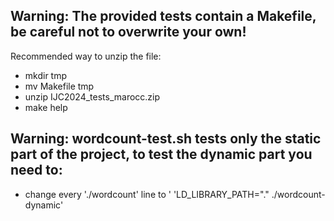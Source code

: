 ## Warning: The provided tests contain a Makefile, be careful not to overwrite your own!

Recommended way to unzip the file:
- mkdir tmp
- mv Makefile tmp
- unzip IJC2024_tests_marocc.zip
- make help

## Warning: wordcount-test.sh tests only the static part of the project, to test the dynamic part you need to:
  - change every './wordcount' line to ' 'LD_LIBRARY_PATH="." ./wordcount-dynamic'
